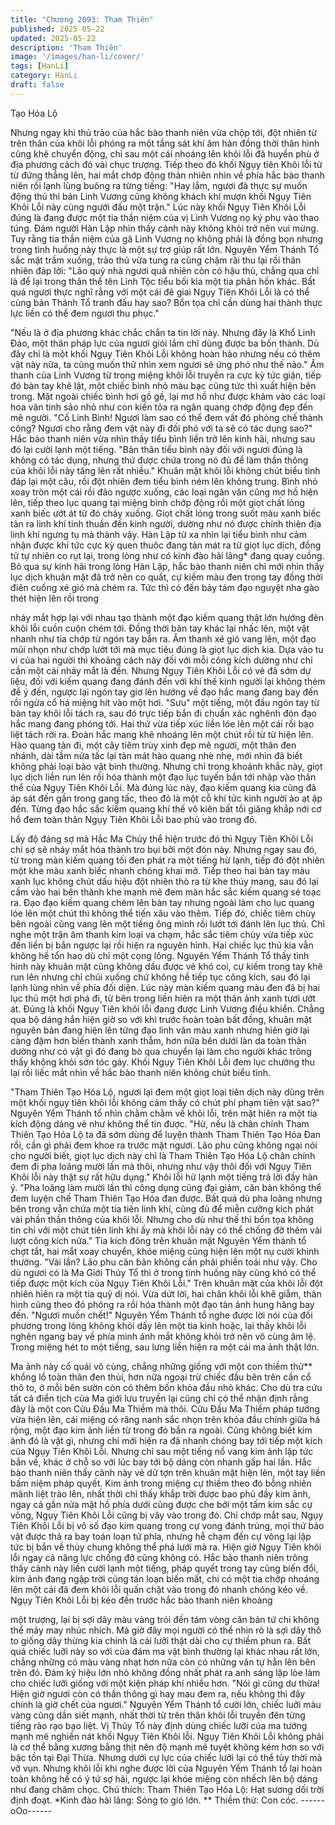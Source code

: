 ```yaml
---
title: "Chương 2093: Tham Thiên"
published: 2025-05-22
updated: 2025-05-22
description: 'Tham Thiên'
image: '/images/han-li/cover/'
tags: [HanLi]
category: HanLi
draft: false
---
```


Tạo Hóa Lộ

Nhưng ngay khi thủ trảo của hắc bào thanh niên vừa chộp tới, đột
nhiên từ trên thân của khôi lỗi phóng ra một tầng sát khí âm hàn
đồng thời thân hình cũng khẽ chuyển động, chỉ sau một cái
nhoáng lên khôi lỗi đã huyền phù ở địa phương cách đó vài chục
trượng.
Tiếp theo đó khối Ngụy tiên Khôi lỗi từ từ đứng thẳng lên, hai mắt
chớp động thản nhiên nhìn về phía hắc bào thanh niên rồi lạnh
lùng buông ra từng tiếng:
"Hay lắm, ngươi đã thực sự muốn động thủ thì bản Linh Vương
cũng không khách khí mượn khối Ngụy Tiên Khôi Lỗi này cùng
ngưới đấu một trận."
Lúc này khối Ngụy Tiên Khôi Lỗi đúng là đang được một tia thần
niệm của vị Linh Vương nọ ký phụ vào thao túng.
Đám người Hàn Lập nhìn thấy cảnh này không khỏi trở nên vui
mừng.
Tuy rằng tia thần niệm của gã Linh Vương nọ không phải là đồng
bọn nhưng trong tình huống này thực là một sự trợ giúp rất lớn.
Nguyên Yểm Thánh Tổ sắc mặt trầm xuống, trảo thủ vừa tung ra
cũng chậm rãi thu lại rồi thản nhiên đáp lời:
"Lão quỷ nhà ngươi quả nhiên còn có hậu thủ, chẳng qua chỉ là
để lại trong thân thể tên Linh Tộc tiểu bối kìa một tia phân hồn
khác. Bất quá ngươi thực nghĩ rằng với một cái đê giai Ngụy Tiên
Khôi Lỗi là có thể cùng bản Thánh Tổ tranh đấu hay sao? Bổn tọa
chỉ cần dùng hai thành thực lực liền có thể đem ngươi thu phục."

"Nếu là ở địa phương khác chắc chắn ta tin lời này. Nhưng đây là
Khổ Linh Đảo, một thân pháp lực của ngươi giỏi lắm chỉ dùng
được ba bốn thành. Dù đây chỉ là một khối Ngụy Tiên Khôi Lỗi
không hoàn hảo nhưng nếu có thêm vật này nữa, ta cũng muốn
thử nhìn xem ngươi sẽ ứng phó như thế nào." Âm thanh của Linh
Vương từ trong miệng khôi lỗi truyền ra cực kỳ tức giận, tiếp đó
bàn tay khẽ lật, một chiếc bình nhỏ màu bạc cũng tức thì xuất
hiện bên trong.
Mặt ngoài chiếc bình hơi gồ gề, lại mơ hồ như được khảm vào
các loại hoa văn tinh sảo nhỏ như con kiến tỏa ra ngân quang
chớp động đẹp đến mê người.
"Cố Linh Bình! Ngươi làm sao có thể đem vất đó phỏng chế thành
công? Ngươi cho rằng đem vật này đi đối phó với ta sẽ có tác
dụng sao?" Hắc bào thanh niên vừa nhìn thầy tiểu bình liền trở
lên kinh hãi, nhưng sau đó lại cười lạnh một tiếng.
"Bản thân tiểu bình này đối với ngươi đúng là không có tác dụng,
nhưng thứ được chứa trong nó đủ để làm thần thông của khôi lỗi
này tăng lên rất nhiều." Khuân mặt khôi lỗi không chút biểu tình
đáp lại một câu, rồi đột nhiên đem tiểu bình ném lên không trung.
Bình nhỏ xoay tròn một cái rồi đảo ngược xuống, các loại ngân
văn cũng mơ hồ hiện lên, tiếp theo lục quang tại miệng bình chớp
động rồi một giọt chất lỏng xanh biếc ướt át từ đó chảy xuống.
Giọt chất lỏng trong suốt màu xanh biếc tản ra linh khí tinh thuần
đến kinh người, dường như nó được chính thiên địa linh khí
ngưng tụ mà thành vậy.
Hàn Lập từ xa nhìn lại tiểu bình như cảm nhận được khí tức cực
kỳ quen thuôc đang tản mát ra từ giọt lục dịch, đồng tử tự nhiên
co rụt lại, trong lòng như có kinh đào hãi lãng* đang quay cuồng.
Bỏ qua sự kinh hãi trong lòng Hàn Lập, hắc bào thanh niên chỉ
mới nhìn thấy lục dịch khuân mặt đã trở nên co quắt, cự kiếm
màu đen trong tay đồng thời điên cuồng xé gió mà chém ra. Tức
thì có đến bảy tám đạo nguyệt nha gào thét hiện lên rồi trong

nháy mắt hợp lại với nhau tạo thành một đạo kiếm quang thật lớn
hướng đên khôi lỗi cuồn cuộn chém tới.
Đồng thời bàn tay khác lại nhấc lên, một vật nhanh như tia chớp
từ ngón tay bắn ra.
Âm thanh xé gió vang lên, một đạo mũi nhọn như chớp lướt tới
mà mục tiêu đúng là giọt lục dịch kia.
Dựa vào tu vi của hai người thì khoảng cách này đối với mỗi công
kích dường như chỉ cần một cái nháy mắt là đến.
Nhưng Ngụy Tiên Khôi Lỗi có vẻ đã sớm dự liệu, đối với kiếm
quang đang đánh đến với khí thế kinh người lại không thèm để ý
đến, ngược lại ngón tay giơ lên hướng về đạo hắc mang đang
bay đến rồi ngửa cổ há miệng hít vào một hơi.
"Sưu" một tiếng, một đầu ngón tay từ bàn tay khôi lỗi tách ra, sau
đó trực tiếp bắn đi chuẩn xác nghênh đón đạo hắc mang đang
phóng tới.
Hai thứ vừa tiếp xúc liền lóe lên một cái rồi bạo liệt tách rời ra.
Đoàn hắc mang khẽ nhoáng lên một chút rồi từ từ hiện lên.
Hào quang tản đi, một cây tiêm trùy xinh đẹp mê người, một thân
đen nhánh, dài tầm nửa tấc lại tản mát hào quang nhè nhẹ, mới
nhìn đã biết không phải loại bảo vật bình thường.
Nhưng chỉ trong khoảnh khắc này, giọt lục dịch liền run lên rồi hóa
thành một đạo lục tuyến bắn tới nhập vào thân thể của Ngụy Tiên
Khôi Lỗi.
Mà đúng lúc này, đạo kiếm quang kia cũng đã áp sát đến gần
trong gang tấc, theo đó là một cỗ khí tức kinh người ào ạt ập đến.
Từng đạo hắc sắc kiếm quang khí thế vô kiên bất tồi giăng khắp
nới cơ hồ đem toàn thân Ngụy Tiên Khôi Lỗi bao phủ vào trong
đó.

Lấy độ đáng sợ mà Hắc Ma Chủy thể hiện trước đó thì Ngụy Tiên
Khôi Lỗi chỉ sợ sẽ nháy mắt hóa thành tro bụi bởi một đòn này.
Nhưng ngay sau đó, từ trong màn kiếm quang tối đen phát ra một
tiếng hừ lạnh, tiếp đó đột nhiên một khe màu xanh biếc nhanh
chóng khai mở.
Tiếp theo hai bàn tay màu xanh lục không chút dấu hiệu đột nhiên
thò ra từ khe thúy mang, sau đó lại cầm vào hai bên thành khe
mạnh mẽ đem màn hắc sắc kiếm quang sé toạc ra.
Đạo đạo kiếm quang chém lên bàn tay nhưng ngoài làm cho lục
quang lóe lên một chút thì không thể tiến xâu vào thêm.
Tiếp đó, chiếc tiêm chùy bên ngoài cũng vang lên một tiếng ông
minh rồi lướt tới đánh lên lục thủ.
Chỉ nghe một trận âm thanh kim loại va chạm, hắc sắc tiêm chùy
vừa tiếp xúc đến liền bị bắn ngược lại rồi hiện ra nguyên hình.
Hai chiếc lục thủ kia vẫn không hề tổn hao dù chỉ một cọng lông.
Nguyên Yểm Thánh Tổ thấy tình hình này khuân mặt cũng không
dấu được vẻ khó coi, cự kiếm trong tay khẽ run lên nhưng chỉ
chúi xuống chứ không hề tiếp tục công kích, sau đó lại lạnh lùng
nhìn về phía đối diện.
Lúc này màn kiếm quang màu đen đã bị hai lục thủ một hơi phá
đi, từ bên trong liền hiên ra một thân ảnh xanh tươi ướt át. Đúng
là khối Ngụy Tiên khôi lỗi đang được Linh Vương điều khiển.
Chẳng qua bộ dáng hắn hiện giờ so với khi trước hoàn toàn bất
đồng, khuân mặt nguyên bản đang hiện lên từng đạo linh văn
màu xanh nhưng hiên giờ lại càng đậm hơn biến thành xanh
thẫm, hơn nữa bên dưới làn da toàn thân dường như có vật gì đó
đang bò qua chuyển lại làm cho người khác trông thấy không khỏi
sởn tóc gáy.
Khối Ngụy Tiên Khôi Lỗi đem lục chưởng thu lại rồi liếc mắt nhìn
về hắc bào thanh niên không chút biểu tình.

"Tham Thiên Tạo Hóa Lộ, ngươi lại đem một giọt loại tiên dịch này
dùng trên một khối ngụy tiên khôi lỗi không cảm thấy có chút phí
phạm tiên vật sao?" Nguyên Yểm Thánh tổ nhìn chằm chằm về
khôi lỗi, trên mặt hiên ra một tia kích động dáng vẻ như không thể
tin được.
"Hừ, nếu là chân chính Tham Thiên Tạo Hóa Lộ ta đã sớm dùng
để luyện thành Tham Thiên Tạo Hóa Đan rồi, cần gì phải đem
khoe ra trước mặt ngươi. Lão phu cũng không ngại nói cho người
biết, giọt lục dịch này chỉ là Tham Thiên Tạo Hóa Lộ chân chính
đem đi pha loãng mười lần mà thôi, nhưng như vậy thôi đối với
Ngụy Tiên Khôi lỗi này thật sự rất hữu dụng." Khôi lỗi hừ lạnh một
tiếng trả lời đầy hàn ý.
"Pha loãng làm mười lần thì công dụng cũng đại giảm, căn bản
không thể đem luyện chế Tham Thiên Tạo Hóa đan được. Bất
quá dù pha loãng nhưng bên trong vẫn chứa một tia tiên linh khí,
cũng đủ để miễn cưỡng kích phát vài phần thần thông của khôi
lỗi. Nhưng cho dù như thế thì bổn tọa không tin chỉ với một chút
tiên linh khí ấy mà khôi lỗi này có thể chống đỡ thêm vài lượt công
kích nữa." Tia kích đông trên khuân mặt Nguyên Yểm thánh tổ
chợt tắt, hai mắt xoay chuyển, khóe miệng cũng hiện lên một nụ
cười khinh thường.
"Vài lần? Lão phu căn bản không cần phải phiền toái như vậy.
Cho dù ngươi có là Ma Giới Thủy Tổ thì ở trong tình huống này
cũng khó có thể tiếp được một kích của Ngụy Tiên Khôi Lỗi." Trên
khuân mặt của khôi lỗi đột nhiên hiên ra một tia quỷ dị nói.
Vừa dứt lời, hai chân khôi lỗi khẽ giẫm, thân hình cũng theo đó
phóng ra rồi hóa thành một đạo tàn ảnh hung hăng bay đến.
"Ngươi muốn chết!"
Nguyên Yểm Thánh tổ nghe được lời nói của đối phương trong
lòng không khỏi dấy lên một tia kinh hoặc, lại thấy khôi lỗi nghên
ngang bay về phía mình ánh mắt không khỏi trở nên vô cùng âm
lệ. Trong miệng hét to một tiếng, sau lưng liền hiện ra một cái ma
ảnh thật lớn.

Ma ảnh này cổ quái vô cùng, chẳng những giống với một con
thiềm thử** khổng lồ toàn thân đen thùi, hơn nữa ngoại trừ chiếc
đầu bên trên cần cổ thô to, ở mỗi bên sườn còn có thêm bốn
khỏa đầu nhỏ khác.
Cho dù tra cứu tất cả điển tịch của Ma giới lưu truyền lại cũng chỉ
có thể nhận định rằng đây là một con Cửu Đầu Ma Thiềm mà thôi.
Cửu Đầu Ma Thiềm pháp tướng vừa hiện lên, cái miệng có răng
nanh sắc nhọn trên khỏa đầu chính giữa há rộng, một đạo kim
ảnh liền từ trong đó bắn ra ngoài.
Cũng không biết kim ảnh đó là vật gì, nhưng chỉ mới hiện ra đã
nhanh chóng bay tới tiếp một kích của Ngụy Tiên Khôi Lỗi. Nhưng
chỉ sau một tiếng nổ vang kim ảnh lập tức bắn về, khác ở chỗ so
với lúc bay tới bộ dáng còn nhanh gấp hai lần.
Hắc bào thanh niên thấy cảnh này vẻ dữ tợn trên khuân mặt hiện
lên, một tay liền bấm niệm pháp quyết.
Kim ảnh trong miệng cự thiềm theo đó bỗng nhiên mãnh liệt trào
lên, nhất thời chỉ thấy khắp trời được bao phủ đầy kim ảnh, ngay
cả gần nửa mặt hồ phía dưới cũng được che bởi một tấm kim sắc
cự võng, Ngụy Tiên Khôi Lỗi cũng bị vây vào trong đó.
Chỉ chớp mắt sau, Ngụy Tiên Khôi Lỗi bị vô số đạo kim quang
trong cự vong đánh trúng, mọi thứ bảo vật được thả ra bay toán
loạn tứ phía, nhưng hễ chạm đến cự võng lại lập tức bị bắn về
thủy chung không thể phá lưới mà ra.
Hiện giờ Ngụy Tiên khôi lỗi ngay cả năng lực chống đỡ cũng
không có.
Hắc bào thanh niên trông thấy cảnh này liền cười lạnh một tiếng,
pháp quyết trong tay cũng biến đổi, kim ảnh đang ngập trời cũng
tán loạn biến mất, chi có một tia chớp nhoáng lên một cái đã đem
khôi lỗi quấn chặt vào trong đó nhanh chóng kéo về.
Ngụy Tiên Khôi Lỗi bị kéo đến trước hắc bào thanh niên khoảng

một trượng, lại bị sợi dây màu vàng trói đến tám vòng căn bản tứ
chi không thể mảy may nhúc nhích.
Mà giờ đây mọi người có thể nhìn rõ là sợi dây thô to giống dây
thừng kia chính là cái lưỡi thật dài cho cự thiềm phun ra.
Bất quá chiếc luỡi này so với của đám ma vật bình thường lại
khác nhau rất lớn, chẳng những có màu vàng nhạt hơn nữa còn
có những văn tự hằn lên bên trên đó. Đám ký hiệu lớn nhỏ không
đồng nhất phát ra anh sáng lập lòe làm cho chiếc lưỡi giống với
một kiện pháp khí nhiều hơn.
"Nói gì cũng dư thừa! Hiện giờ ngươi còn có thần thông gì hay
mau đem ra, nếu không thì đây chính là giờ chết của ngươi."
Nguyên Yểm Thánh tổ cười lớn, chiếc luỡi màu vàng cũng dần
siết mạnh, nhất thời từ trên thân khôi lỗi truyền đên từng tiếng rào
rạo bạo liệt.
Vị Thủy Tổ này định dùng chiếc lưỡi của ma tướng mạnh mẽ
nghiền nát khối Ngụy Tiên Khôi lỗi.
Ngụy Tiên Khôi Lỗi không phải là cơ thể bằng xương bằng thịt
nên độ mạnh mẽ tuyệt không kém hơn so với bậc tồn tại Đại
Thừa. Nhưng dưới cự lực của chiếc lưỡi lại có thể tùy thời mà vỡ
vụn.
Nhưng khôi lỗi khi nghe được lời của Nguyên Yểm Thánh tổ lại
hoàn toàn không hề có ý tứ sợ hãi, ngược lại khóe miệng còn
nhếch lên bộ dáng như đang châm chọc.
Chú thích:
Tham Thiên Tạo Hóa Lộ: Hạt sương dối trời định đoạt.
*Kinh đào hãi lãng: Sóng to gió lớn.
** Thiềm thử: Con cóc.
------oOo------
